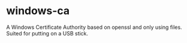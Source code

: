 windows-ca
==========

A Windows Certificate Authority based on openssl and only using files. Suited for putting on a USB stick.